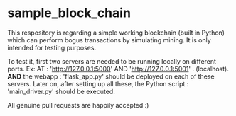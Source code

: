 # sample_block_chain

This respository is regarding a simple working blockchain (built in Python) which can perform bogus transactions by simulating mining. It is only intended for testing purposes.

To test it, first two servers are needed to be running locally on different ports. Ex:
AT : 'http://127.0.0.1:5000' AND 'http://127.0.0.1:5001' . (localhost).
**AND** the webapp : 'flask_app.py' should be deployed on each of these servers.
Later on, after setting up all these, the Python script : 'main_driver.py' should be executed.

All genuine pull requests are happily accepted :)
